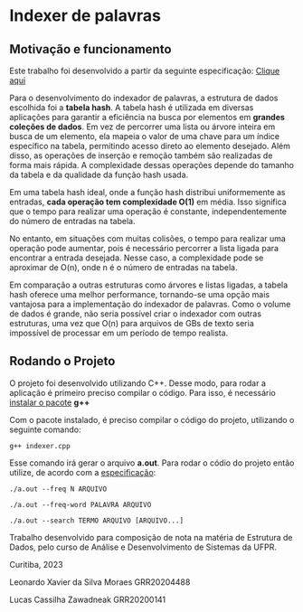 # Indexer de palavras

## Motivação e funcionamento

Este trabalho foi desenvolvido a partir da seguinte especificação: [Clique aqui](ESPECIFICACAO.md)

Para o desenvolvimento do indexador de palavras, a estrutura de dados escolhida foi a **tabela hash**. A tabela hash é utilizada em diversas aplicações para garantir a eficiência na busca por elementos em **grandes coleções de dados**. Em vez de percorrer uma lista ou árvore inteira em busca de um elemento, ela mapeia o valor de uma chave para um índice específico na tabela, permitindo acesso direto ao elemento desejado. Além disso, as operações de inserção e remoção também são realizadas de forma mais rápida. A complexidade dessas operações depende do tamanho da tabela e da qualidade da função hash usada.

Em uma tabela hash ideal, onde a função hash distribui uniformemente as entradas, **cada operação tem complexidade O(1)** em média. Isso significa que o tempo para realizar uma operação é constante, independentemente do número de entradas na tabela.

No entanto, em situações com muitas colisões, o tempo para realizar uma operação pode aumentar, pois é necessário percorrer a lista ligada para encontrar a entrada desejada. Nesse caso, a complexidade pode se aproximar de O(n), onde n é o número de entradas na tabela.

Em comparação a outras estruturas como árvores e listas ligadas, a tabela hash oferece uma melhor performance, tornando-se uma opção mais vantajosa para a implementação do indexador de palavras. Como o volume de dados é grande, não seria possível criar o indexador com outras estruturas, uma vez que O(n) para arquivos de GBs de texto seria impossível de processar em um período de tempo realista.

## Rodando o Projeto

O projeto foi desenvolvido utilizando C++. Desse modo, para rodar a aplicação é primeiro preciso compilar o código. Para isso, é necessário [instalar o pacote](https://linuxconfig.org/how-to-install-g-the-c-compiler-on-ubuntu-18-04-bionic-beaver-linux) **g++**

Com o pacote instalado, é preciso compilar o código do projeto, utilizando o seguinte comando:

```
g++ indexer.cpp
```

Esse comando irá gerar o arquivo **a.out**. Para rodar o códio do projeto então utilize, de acordo com a [especificação](ESPECIFICACAO.md):

```
./a.out --freq N ARQUIVO

./a.out --freq-word PALAVRA ARQUIVO

./a.out --search TERMO ARQUIVO [ARQUIVO...]

```

Trabalho desenvolvido para composição de nota na matéria de Estrutura de Dados, pelo curso de Análise e Desenvolvimento de Sistemas da UFPR.

Curitiba, 2023

Leonardo Xavier da Silva Moraes
GRR20204488

Lucas Cassilha Zawadneak
GRR20200141
